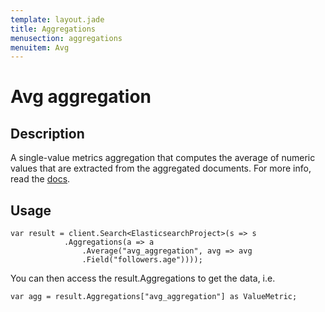 ```yaml
---
template: layout.jade
title: Aggregations
menusection: aggregations
menuitem: Avg
---
```



# Avg aggregation

## Description

A single-value metrics aggregation that computes the average of numeric values that are extracted from the aggregated documents. For more info, read the [docs](http://www.elasticsearch.org/guide/en/elasticsearch/reference/current/search-aggregations-metrics-avg-aggregation.html).

## Usage

	var result = client.Search<ElasticsearchProject>(s => s
				.Aggregations(a => a
					.Average("avg_aggregation", avg => avg
					.Field("followers.age"))));

You can then access the result.Aggregations to get the data, i.e.

	var agg = result.Aggregations["avg_aggregation"] as ValueMetric;
